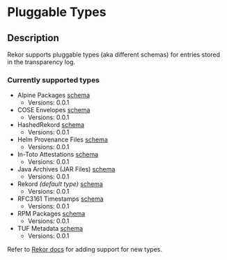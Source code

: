# Pluggable Types

## Description

Rekor supports pluggable types (aka different schemas) for entries stored in the transparency log.

### Currently supported types

- Alpine Packages [schema](alpine/alpine_schema.json)
  - Versions: 0.0.1
- COSE Envelopes [schema](cose/cose_schema.json)
  - Versions: 0.0.1
- HashedRekord [schema](hashedrekord/hashedrekord_schema.json)
  - Versions: 0.0.1
- Helm Provenance Files [schema](helm/helm_schema.json)
  - Versions: 0.0.1
- In-Toto Attestations [schema](intoto/intoto_schema.json)
  - Versions: 0.0.1
- Java Archives (JAR Files) [schema](jar/jar_schema.json)
  - Versions: 0.0.1
- Rekord *(default type)* [schema](rekord/rekord_schema.json)
  - Versions: 0.0.1
- RFC3161 Timestamps [schema](rfc3161/rfc3161_schema.json)
  - Versions: 0.0.1
- RPM Packages [schema](rpm/rpm_schema.json)
  - Versions: 0.0.1
- TUF Metadata [schema](tuf/tuf_schema.json)
  - Versions: 0.0.1

Refer to [Rekor docs](https://docs.sigstore.dev/rekor/pluggable-types) for adding support for new types.
